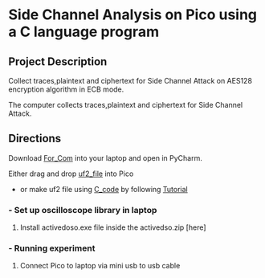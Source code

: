 # Side Channel Analysis on Pico using a C language program

## Project Description
Collect traces,plaintext and ciphertext for Side Channel Attack on AES128 encryption algorithm in ECB mode.

The computer collects traces,plaintext and ciphertext for Side Channel Attack.

## Directions
Download [For_Com](https://github.com/TIrfana/Pico_C_program/tree/main/For_Com) into your laptop and open in PyCharm.

Either drag and drop [uf2_file](https://github.com/TIrfana/Pico_C_program/blob/main/For_Pico/Encryption.uf2) into Pico 

- or make uf2 file using [C_code](https://github.com/TIrfana/Pico_C_program/tree/main/For_Pico/C_code) by following [Tutorial](https://embeddedcomputing.com/technology/open-source/linux-freertos-related/using-freertos-with-the-raspberry-pi-pico#:~:text=First%20off%2C%20what%20is%20FreeRTOS,Pi%20Pico%2C%20and%20small%20microprocessors.)

 ### - Set up oscilloscope library in laptop
1. Install activedoso.exe file inside the activedso.zip [here] 

### - Running experiment
1. Connect Pico to laptop via mini usb to usb cable

